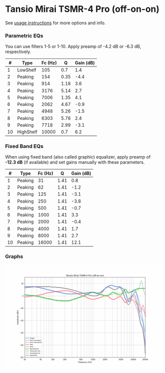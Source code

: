 # Tansio Mirai TSMR-4 Pro (off-on-on)
See [usage instructions](https://github.com/jaakkopasanen/AutoEq#usage) for more options and info.

### Parametric EQs
You can use filters 1-5 or 1-10. Apply preamp of -4.2 dB or -6.3 dB, respectively.

|   # | Type      |   Fc (Hz) |    Q |   Gain (dB) |
|-----|-----------|-----------|------|-------------|
|   1 | LowShelf  |       105 | 0.7  |         1.4 |
|   2 | Peaking   |       154 | 0.35 |        -4.4 |
|   3 | Peaking   |       914 | 1.18 |         3.6 |
|   4 | Peaking   |      3176 | 5.14 |         2.7 |
|   5 | Peaking   |      7006 | 1.35 |         4.1 |
|   6 | Peaking   |      2062 | 4.67 |        -0.9 |
|   7 | Peaking   |      4948 | 5.26 |        -1.5 |
|   8 | Peaking   |      6303 | 5.76 |         2.4 |
|   9 | Peaking   |      7718 | 2.99 |        -3.1 |
|  10 | HighShelf |     10000 | 0.7  |         6.2 |

### Fixed Band EQs
When using fixed band (also called graphic) equalizer, apply preamp of **-12.3 dB** (if available) and set gains manually with these parameters.

|   # | Type    |   Fc (Hz) |    Q |   Gain (dB) |
|-----|---------|-----------|------|-------------|
|   1 | Peaking |        31 | 1.41 |         0.8 |
|   2 | Peaking |        62 | 1.41 |        -1.2 |
|   3 | Peaking |       125 | 1.41 |        -3.1 |
|   4 | Peaking |       250 | 1.41 |        -3.8 |
|   5 | Peaking |       500 | 1.41 |        -0.7 |
|   6 | Peaking |      1000 | 1.41 |         3.3 |
|   7 | Peaking |      2000 | 1.41 |        -0.4 |
|   8 | Peaking |      4000 | 1.41 |         1.7 |
|   9 | Peaking |      8000 | 1.41 |         2.7 |
|  10 | Peaking |     16000 | 1.41 |        12.1 |

### Graphs
![](./Tansio%20Mirai%20TSMR-4%20Pro%20(off-on-on).png)
